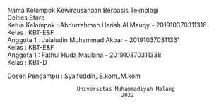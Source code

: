 Nama Kelompok Kewirausahaan Berbasis Teknologi<br />
Celtics Store<br />
Ketua Kelompok : Abdurrahman Harish Al Mauqy - 201910370311316<br />
Kelas          : KBT-E&F<br />
Anggota    1   : Jalaludin Muhammad Akbar    - 201910370311331<br />
Kelas          : KBT-E&F<br />
Anggota    1   : Fathul Huda Maulana         - 201910370311338<br />
Kelas          : KBT-D<br />

Dosen Pengampu : Syaifuddin,.S.kom,.M.kom

                          Universitas Muhammadiyah Malang
                                        2022





